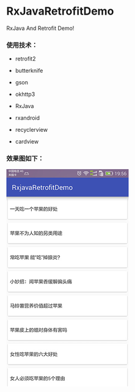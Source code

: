 # RxJavaRetrofitDemo
RxJava And Retrofit Demo!

### 使用技术：

- retrofit2

- butterknife

- gson

- okhttp3

- RxJava

- rxandroid

- recyclerview

- cardview

### 效果图如下：

![Alt text](/Screenshot.jpeg)




